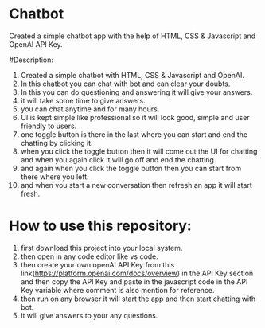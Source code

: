 # Chatbot
Created a simple chatbot app with the help of HTML, CSS &amp; Javascript and OpenAI API Key.

#Description:

1. Created a simple chatbot with HTML, CSS & Javascript and OpenAI.
2. In this chatbot you can chat with bot and can clear your doubts.
3. In this you can do questioning and answering it will give your answers.
4. it will take some time to give answers.
5. you can chat anytime and for many hours.
6. UI is kept simple like professional so it will look good, simple and user friendly to users.
7. one toggle button is there in the last where you can start and end the chatting by clicking it.
8. when you click the toggle button then it will come out the UI for chatting and when you again click it will go off and end the chatting.
9. and again when you click the toggle button then you can start from there where you left.
10. and when you start a new conversation then refresh an app it will start fresh. 


# How to use this repository:

1. first download this project into your local system.
2. then open in any code editor like vs code.
3. then create your own openAI API Key from this link(https://platform.openai.com/docs/overview) in the API Key section and then copy the API Key and paste in the javascript code in the API Key variable where comment is also mention for reference.
4. then run on any browser it will start the app and then start chatting with bot.
5. it will give answers to your any questions.
